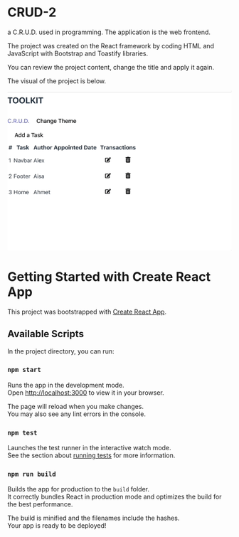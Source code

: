 # CRUD-2

a C.R.U.D. used in programming. The application is the web frontend.

The project was created on the React framework by coding HTML and JavaScript with Bootstrap and Toastify libraries.

You can review the project content, change the title and apply it again.

The visual of the project is below.

![Animation](https://github.com/oranmehmetsirin/CRUD-2/blob/main/gif.gif?raw=true)


# Getting Started with Create React App

This project was bootstrapped with [Create React App](https://github.com/facebook/create-react-app).

## Available Scripts

In the project directory, you can run:

### `npm start`

Runs the app in the development mode.\
Open [http://localhost:3000](http://localhost:3000) to view it in your browser.

The page will reload when you make changes.\
You may also see any lint errors in the console.

### `npm test`

Launches the test runner in the interactive watch mode.\
See the section about [running tests](https://facebook.github.io/create-react-app/docs/running-tests) for more information.

### `npm run build`

Builds the app for production to the `build` folder.\
It correctly bundles React in production mode and optimizes the build for the best performance.

The build is minified and the filenames include the hashes.\
Your app is ready to be deployed!

